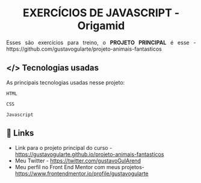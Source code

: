 <p align="center"><h1 align="center" >EXERCÍCIOS DE JAVASCRIPT - Origamid</h1></p>

<p align="justify">
Esses são exercícios para treino, o <b>PROJETO PRINCIPAL</b> é esse - https://github.com/gustavogularte/projeto-animais-fantasticos</p>

## </> **Tecnologias usadas**

As principais tecnologias usadas nesse projeto:

`HTML`

`CSS`

`Javascript`

## 🔗 **Links**

- Link para o projeto principal do curso - https://gustavogularte.github.io/projeto-animais-fantasticos
- Meu Twitter - https://twitter.com/gustavoGulArend
- Meu perfil no Front End Mentor com meus projetos- https://www.frontendmentor.io/profile/gustavogularte
